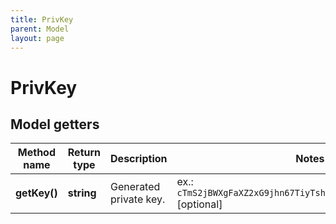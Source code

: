 ```yaml
---
title: PrivKey
parent: Model
layout: page
---
```


# PrivKey

## Model getters

Method name | Return type | Description | Notes
------------ | ------------- | ------------- | -------------
**getKey()** | **string** | Generated private key. | ex.: `cTmS2jBWXgFaXZ2xG9jhn67TiyTshnMp3UedamzEhGm6BZV1vLgQ` [optional]

